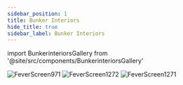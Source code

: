 ```yaml
---
sidebar_position: 1
title: Bunker Interiors
hide_title: true
sidebar_label: Bunker Interiors
---
```


import BunkerinteriorsGallery from '@site/src/components/BunkerinteriorsGallery'

<BunkerinteriorsGallery />

![FeverScreen971](https://github.com/user-attachments/assets/513cf43e-5cb3-47c5-936a-4b6ccf0fbf48)
![FeverScreen1272](https://github.com/user-attachments/assets/fd5a4cac-5861-43cf-94bc-e5690ea18ca5)
![FeverScreen1271](https://github.com/user-attachments/assets/28218496-82d1-4feb-b1b5-6b025926f7b7)
